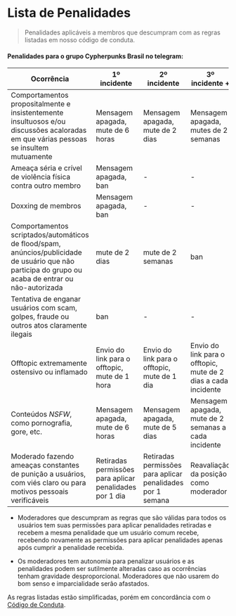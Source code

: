 # Lista de Penalidades

>Penalidades aplicáveis a membros que descumpram com as regras listadas em nosso código de conduta.

#### Penalidades para o grupo Cypherpunks Brasil no telegram:

| Ocorrência | 1º incidente | 2º incidente | 3º incidente + |
|------------|--------------|--------------|----------------|
| Comportamentos propositalmente e insistentemente insultuosos e/ou discussões acaloradas em que várias pessoas se insultem mutuamente | Mensagem apagada, mute de 6 horas | Mensagem apagada, mute de 2 dias | Mensagem apagada, mutes de 2 semanas |
| Ameaça séria e crível de violência física contra outro membro | Mensagem apagada, ban | - | - |
| Doxxing de membros | Mensagem apagada, ban | - | - |
| Comportamentos scriptados/automáticos de flood/spam, anúncios/publicidade de usuário que não participa do grupo ou acaba de entrar ou não-autorizada | mute de 2 dias | mute de 2 semanas | ban |
| Tentativa de enganar usuários com scam, golpes, fraude ou outros atos claramente ilegais | ban | - | - |
| Offtopic extremamente ostensivo ou inflamado | Envio do link para o offtopic, mute de 1 hora | Envio do link para o offtopic, mute de 1 dia | Envio do link para o offtopic, mute de 2 dias a cada incidente |
| Conteúdos _NSFW_, como pornografia, gore, etc. | Mensagem apagada, mute de 6 horas | Mensagem apagada, mute de 5 dias | Mensagem apagada, mute de 2 semanas a cada incidente |
| Moderado fazendo ameaças constantes de punição a usuários, com viés claro ou para motivos pessoais verificáveis | Retiradas permissões para aplicar penalidades por 1 dia | Retiradas permissões para aplicar penalidades por 1 semana | Reavaliação da posição como moderador |

- Moderadores que descumpram as regras que são válidas para todos os usuários tem suas permissões para aplicar penalidades retiradas e recebem a mesma penalidade que um usuário comum recebe, recebendo novamente as permissões para aplicar penalidades apenas após cumprir a penalidade recebida.

- Os moderadores tem autonomia para penalizar usuários e as penalidades podem ser sutilmente alteradas caso as ocorrências tenham gravidade desproporcional. Moderadores que não usarem do bom senso e imparcialidade serão afastados.

As regras listadas estão simplificadas, porém em concordância com o [Código de Conduta](https://github.com/cypherpunksbr/comunidade/blob/main/CODE_OF_CONDUCT.md).
